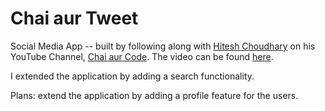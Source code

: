 # Chai aur Tweet

Social Media App -- built by following along with [Hitesh Choudhary](https://github.com/hiteshchoudhary) on his YouTube Channel, [Chai aur Code](https://www.youtube.com/@chaiaurcode's). The video can be found [here](https://www.youtube.com/watch?v=opzK3E4Xx6o&list=PLu71SKxNbfoDOf-6vAcKmazT92uLnWAgy&index=9).

I extended the application by adding a search functionality.

Plans: extend the application by adding a profile feature for the users.
